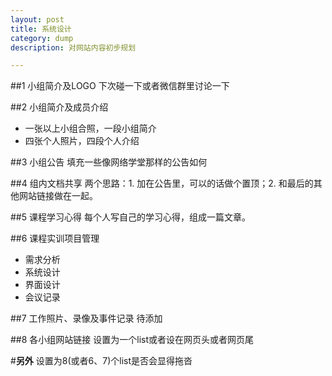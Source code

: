 ```yaml
---
layout: post
title: 系统设计
category: dump
description: 对网站内容初步规划

---
```



##1 小组简介及LOGO
下次碰一下或者微信群里讨论一下

##2 小组简介及成员介绍
* 一张以上小组合照，一段小组简介
* 四张个人照片，四段个人介绍

##3 小组公告
填充一些像网络学堂那样的公告如何

##4 组内文档共享
两个思路：1. 加在公告里，可以的话做个置顶；2. 和最后的其他网站链接做在一起。

##5 课程学习心得
每个人写自己的学习心得，组成一篇文章。

##6 课程实训项目管理
* 需求分析
* 系统设计
* 界面设计
* 会议记录

##7 工作照片、录像及事件记录
待添加

##8 各小组网站链接
设置为一个list或者设在网页头或者网页尾

#**另外** 设置为8(或者6、7)个list是否会显得拖沓